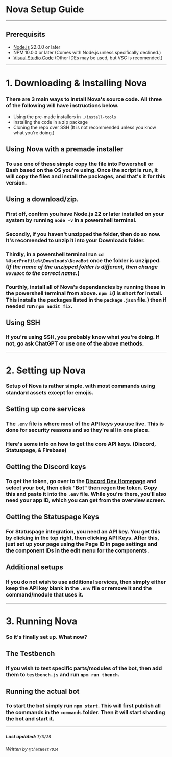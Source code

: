 # Nova Setup Guide
---
## Prerequisits
- [Node.js](https://nodejs.org/en/download) 22.0.0 or later
- NPM 10.0.0 or later (Comes with Node.js unless specifically declined.)
- [Visual Studio Code](https://code.visualstudio.com/Download) (Other IDEs may be used, but VSC is recomended.)
---
# 1. Downloading & Installing Nova
### There are 3 main ways to install Nova's source code. All three of the following will have instructions below.
- Using the pre-made installers in `./install-tools`
- Installing the code in a zip package
- Cloning the repo over SSH (It is not recommended unless you know what you're doing.)

## Using Nova with a premade installer
### To use one of these simple copy the file into Powershell or Bash based on the OS you're using. Once the script is run, it will copy the files and install the packages, and that's it for this version.

## Using a download/zip.
### First off, confirm you have Node.js 22 or later installed on your system by running `node -v` in a powershell terminal.

### Secondly, if you haven't unzipped the folder, then do so now. It's recomended to unzip it into your Downloads folder.

### Thirdly, in a powershell terminal run `cd %UserProfile%\Downloads\NovaBot` once the folder is unzipped. (*If the name of the unzipped folder is different, then change `NovaBot` to the correct name.*)

### Fourthly, install all of Nova's dependancies by running these in the powershell terminal from above. `npm i`(i is short for install. This installs the packages listed in the `package.json` file.) then if needed run `npm audit fix`.

## Using SSH
### If you're using SSH, you probably know what you're doing. If not, go ask ChatGPT or use one of the above methods.
---
# 2. Setting up Nova
### Setup of Nova is rather simple. with most commands using standard assets except for emojis.

## Setting up core services
### The `.env` file is where most of the API keys you use live. This is done for security reasons and so they're all in one place.
### Here's some info on how to get the core API keys. (Discord, Statuspage, & Firebase)

## Getting the Discord keys
### To get the token, go over to the [Discord Dev Homepage](https://discord.com/developer) and select your bot, then click "Bot" then regen the token. Copy this and paste it into the `.env` file. While you're there, you'll also need your app ID, which you can get from the overview screen.

## Getting the Statuspage Keys
### For Statuspage integration, you need an API key. You get this by clicking in the top right, then clicking API Keys. After this, just set up your page using the Page ID in page settings and the component IDs in the edit menu for the components.

## Additional setups
### If you do not wish to use additional services, then simply either keep the API key blank in the `.env` file or remove it and the command/module that uses it.
---
# 3. Running Nova
### So it's finally set up. What now?

## The Testbench
### If you wish to test specific parts/modules of the bot, then add them to `testbench.js` and run `npm run tbench`.

## Running the actual bot
### To start the bot simply run `npm start`. This will first publish all the commands in the `commands` folder. Then it will start sharding the bot and start it.
---
##### Last updated: `7/3/25`
###### Written by `@thatWest7014`
